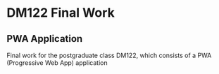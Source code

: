 # DM122 Final Work 

## PWA Application

Final work for the postgraduate class DM122, which consists of a PWA (Progressive Web App) application